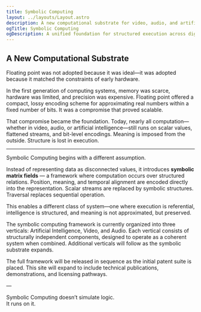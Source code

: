 ```yaml
---
title: Symbolic Computing
layout: ../layouts/Layout.astro
description: A new computational substrate for video, audio, and artificial intelligence — built on symbolic matrix fields.
ogTitle: Symbolic Computing
ogDescription: A unified foundation for structured execution across digital domains.
---
```


## A New Computational Substrate

Floating point was not adopted because it was ideal—it was adopted because it matched the constraints of early hardware.

In the first generation of computing systems, memory was scarce, hardware was limited, and precision was expensive. Floating point offered a compact, lossy encoding scheme for approximating real numbers within a fixed number of bits. It was a compromise that proved scalable.

That compromise became the foundation. Today, nearly all computation—whether in video, audio, or artificial intelligence—still runs on scalar values, flattened streams, and bit-level encodings. Meaning is imposed from the outside. Structure is lost in execution.

---

Symbolic Computing begins with a different assumption.

Instead of representing data as disconnected values, it introduces **symbolic matrix fields** — a framework where computation occurs over structured relations. Position, meaning, and temporal alignment are encoded directly into the representation. Scalar streams are replaced by symbolic structures. Traversal replaces sequential operation.

This enables a different class of system—one where execution is referential, intelligence is structured, and meaning is not approximated, but preserved.

The symbolic computing framework is currently organized into three verticals: Artificial Intelligence, Video, and Audio. Each vertical consists of structurally independent components, designed to operate as a coherent system when combined. Additional verticals will follow as the symbolic substrate expands.

The full framework will be released in sequence as the initial patent suite is placed. This site will expand to include technical publications, demonstrations, and licensing pathways.

— 

Symbolic Computing doesn’t simulate logic.  
It runs on it.  

